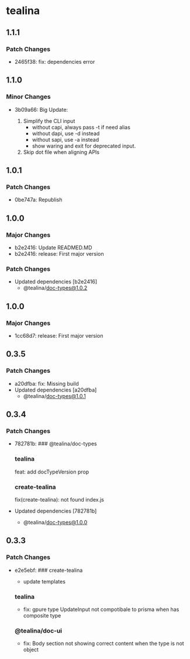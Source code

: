 # tealina

## 1.1.1

### Patch Changes

- 2465f38: fix: dependencies error

## 1.1.0

### Minor Changes

- 3b09a66: Big Update:

  1. Simplify the CLI input
     - without capi, always pass -t if need alias
     - without dapi, use -d instead
     - without sapi, use -a instead
     - show waring and exit for deprecated input.
  2. Skip dot file when aligning APIs

## 1.0.1

### Patch Changes

- 0be747a: Republish

## 1.0.0

### Major Changes

- b2e2416: Update READMED.MD
- b2e2416: release: First major version

### Patch Changes

- Updated dependencies [b2e2416]
  - @tealina/doc-types@1.0.2

## 1.0.0

### Major Changes

- 1cc68d7: release: First major version

## 0.3.5

### Patch Changes

- a20dfba: fix: Missing build
- Updated dependencies [a20dfba]
  - @tealina/doc-types@1.0.1

## 0.3.4

### Patch Changes

- 782781b: ### @tealina/doc-types

  ### tealina

  feat: add docTypeVersion prop

  ### create-tealina

  fix(create-tealina): not found index.js

- Updated dependencies [782781b]
  - @tealina/doc-types@1.0.0

## 0.3.3

### Patch Changes

- e2e5ebf: ### create-tealina

  - update templates

  ### tealina

  - fix: gpure type UpdateInput not compotibale to prisma when has composite type

  ### @tealina/doc-ui

  - fix: Body section not showing correct content when the type is not object

